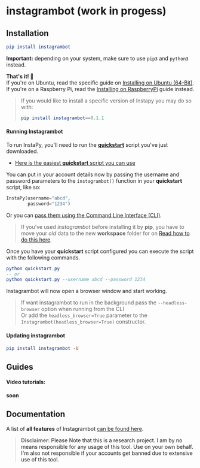 # instagrambot (work in progess)

## **Installation**
```elm
pip install instagrambot
```
__Important:__ depending on your system, make sure to use `pip3` and `python3` instead.


**That's it! 🚀**   
If you're on Ubuntu, read the specific guide on [Installing on Ubuntu (64-Bit)](https://github.com/instagrambot/instagrambot-docs/blob/master/How_Tos/How_To_DO_Ubuntu_on_Digital_Ocean.md). If you're on a Raspberry Pi, read the [Installing on RaspberryPi](https://github.com/instagrambot/instagrambot-docs/blob/master/How_Tos/How_to_Raspberry.md) guide instead.

>If you would like to install a specific version of Instapy you may do so with:
>```elm
>pip install instagrambot==0.1.1
>```

#### Running Instagrambot

To run InstaPy, you'll need to run the **[quickstart](https://github.com/instagrambot/instagrambot-quickstart)** script you've just downloaded.

- [Here is the easiest **quickstart** script you can use](https://github.com/instagrambot/instagrambot-quickstart/blob/master/quickstart.py)  

You can put in your account details now by passing the username and password parameters to the `instagrambot()` function in your **quickstart** script, like so: 
```python
InstaPy(username="abcd", 
        password="1234")
```
Or you can [pass them using the Command Line Interface (CLI)](./DOCUMENTATION.md#pass-arguments-by-cli).

> If you've used _instagrambot_ before installing it by **pip**, you have to move your _old_ data to the new **workspace** folder for on
[Read how to do this here](./DOCUMENTATION.md#migrating-your-data-to-the-workspace-folder).

Once you have your **quickstart** script configured you can execute the script with the following commands.

```elm
python quickstart.py
-- or
python quickstart.py --username abcd --password 1234
```

Instagrambot will now open a browser window and start working.

> If want instagrambot to run in the background pass the `--headless-browser` option when running from the CLI   
Or add the `headless_browser=True` parameter to the `Instagrambot(headless_browser=True)` constructor.

#### Updating instagrambot
```elm
pip install instagrambot -U
```


## Guides

#### Video tutorials:
**soon**


## Documentation
A list of **all features** of Instagrambot [can be found here](./DOCUMENTATION.md). 



> **Disclaimer**<a name="disclaimer" />: Please Note that this is a research project. I am by no means responsible for any usage of this tool. Use on your own behalf. I'm also not responsible if your accounts get banned due to extensive use of this tool.
